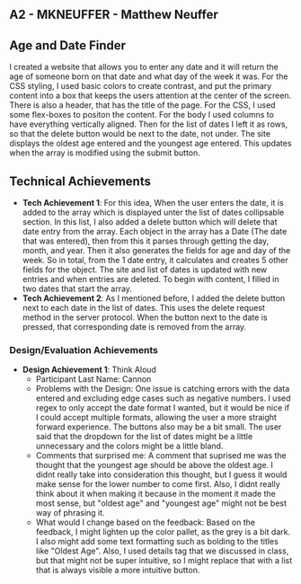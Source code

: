 ## A2 - MKNEUFFER - Matthew Neuffer

## Age and Date Finder

I created a website that allows you to enter any date and it will return the age of someone born on that date and what day of the week it was.
For the CSS styling, I used basic colors to create contrast, and put the primary content into a box that keeps the users attention at the center of the screen.
There is also a header, that has the title of the page. For the CSS, I used some flex-boxes to positon the content. For the body I used columns to have everything vertically aligned. Then for the list of dates I left it as rows, so that the delete button would be next to the date, not under.
The site displays the oldest age entered and the youngest age entered. This updates when the array is modified using the submit button.

## Technical Achievements

- **Tech Achievement 1**: For this idea, When the user enters the date, it is added to the array which is displayed unter the list of dates collipsable section. In this list, I also added a delete button which will delete that date entry from the array.
  Each object in the array has a Date (The date that was entered), then from this it parses through getting the day, month, and year. Then it also generates the fields for age and day of the week. So in total, from the 1 date entry, it calculates and creates 5 other fields for the object.
  The site and list of dates is updated with new entries and when entries are deleted. To begin with content, I filled in two dates that start the array.
- **Tech Achievement 2**: As I mentioned before, I added the delete button next to each date in the list of dates. This uses the delete request method in the server protocol. When the button next to the date is pressed, that corresponding date is removed from the array.

### Design/Evaluation Achievements

- **Design Achievement 1**: Think Aloud
  - Participant Last Name: Cannon
  - Problems with the Design: One issue is catching errors with the data entered and excluding edge cases such as negative numbers. I used regex to only accept the date format I wanted, but it would be nice if I could accept multiple formats, allowing the user a more straight forward experience. The buttons also may be a bit small. The user said that the dropdown for the list of dates might be a little unnecessary and the colors might be a little bland.
  - Comments that surprised me: A comment that suprised me was the thought that the youngest age should be above the oldest age. I didnt really take into consideration this thought, but I guess it would make sense for the lower number to come first. Also, I didnt really think about it when making it because in the moment it made the most sense, but "oldest age" and "youngest age" might not be best way of phrasing it.
  - What would I change based on the feedback: Based on the feedback, I might lighten up the color pallet, as the grey is a bit dark. I also might add some text formatting such as bolding to the titles like "Oldest Age". Also, I used details tag that we discussed in class, but that might not be super intuitive, so I might replace that with a list that is always visible a more intuitive button.
